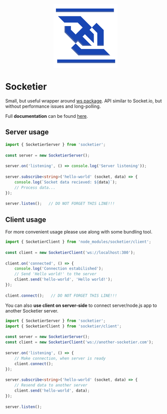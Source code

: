 
<p align="center">
 <img src="./socketier.png">
</p>

# Socketier

Small, but useful wrapper around [ws package](https://www.npmjs.com/package/ws). API similar to Socket.io, but without performance issues and long-polling.

Full **documentation** can be found [here](https://m-bednar.github.io/socketier/).


## Server usage

```typescript
import { SocketierServer } from 'socketier';

const server = new SocketierServer();

server.on('listening', () => console.log('Server listening'));

server.subscribe<string>('hello-world' (socket, data) => {
    console.log(`Socket data recieved: ${data}`);
    // Process data...
});

server.listen();   // DO NOT FORGET THIS LINE!!!
```


## Client usage

For more convenient usage please use along with some bundling tool.

```typescript
import { SocketierClient } from 'node_modules/socketier/client';

const client = new SocketierClient('ws://localhost:300');

client.on('connected', () => {
    console.log('Connection estabilished');
    // Send 'Hello world!' to the server
    client.send('hello-world', 'Hello world!');
});

client.connect();   // DO NOT FORGET THIS LINE!!!
```


You can also **use client on server-side** to connect server/node.js app to another Socketier server.

```typescript
import { SocketierServer } from 'socketier';
import { SocketierClient } from 'socketier/client';

const server = new SocketierServer();
const client = new SocketierClient('ws://another-socketier.com');

server.on('listening', () => {
    // Make connection, when server is ready
    client.connect();
});

server.subscribe<string>('hello-world' (socket, data) => {
    // Resend data to another server
    client.send('hello-world', data);
});

server.listen();
```
